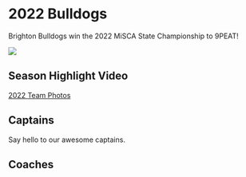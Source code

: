 # 2022 Bulldogs

Brighton Bulldogs win the 2022 MiSCA State Championship to 9PEAT! 

![](/2022/pics/2022Champs.jpg)

## Season Highlight Video

<YouTube src='https://www.youtube.com/watch?v=8TvUpO26eFI'/>

<a href='./photos'>2022 Team Photos</a>

## Captains

Say hello to our awesome captains.

<VPTeamMembers size="medium" :members="captains" />

## Coaches

<VPTeamMembers size="medium" :members="coaches" />

<script setup>
import { VPTeamMembers } from 'vitepress/theme'

const captains = [
  {
    avatar: '/riders/hunter-bell_2022.png',
    name: 'Hunter Bell',
    title: 'Senior',
    // org: 'Highschool Captains',
    desc: '\"Super Speedy\"',
    links: [
      { icon: 'instagram', link: 'https://www.instagram.com/hunterbell_mtb/' },
    ],
    // sponsor: 'http://www.google.com'
  },
  {
    avatar: '/riders/katie_droese_2022.png',
    name: 'Katherine Droese',
    title: 'Senior',
    links: [
      { icon: 'instagram', link: 'https://www.instagram.com/katie.beth05/' },
    ]
  },
  {
    avatar: '/riders/brendan-giles_2022.jpg',
    name: 'Brendan Giles',
    title: 'Junior',
    links: [
      { icon: 'instagram', link: 'https://www.instagram.com/great_brendini/' },
    ]
  },
  {
    avatar: '/riders/liberty-abington_2022.png',
    name: 'Liberty Abington',
    title: 'Junior',
    links: [
      { icon: 'instagram', link: 'https://www.instagram.com/abliberty/' },
    ]
  },
  {
    avatar: '/riders/jude-osterman_2022.png',
    name: 'Jude Osterman',
    title: 'Sophmore',
    links: [
      { icon: 'instagram', link: 'https://www.instagram.com/jude.osterman/' },
    ]
  },
  {
    avatar: '/riders/anna-giles_2022.jpg',
    name: 'Anna Giles',
    title: '8th Grade',
    links: [
      { icon: 'instagram', link: 'https://www.instagram.com/ferdagirl09/' },
    ]
  },
  {
    avatar: '/riders/sophia-bell_2022.png',
    name: 'Sophia Bell',
    title: '8th Grade',
    links: [
    //   { icon: 'instagram', link: 'https://www.instagram.com/ferdagirl09/' },
    ]
  },
  {
    avatar: '/riders/olivia-babas_2022.png',
    name: 'Olivia Babas',
    title: '7th Grade',
    links: [
    //   { icon: 'instagram', link: 'https://www.instagram.com/ferdagirl09/' },
    ]
  },
  {
    avatar: '/riders/parker-vince_2022.png',
    name: 'Parker Vince',
    title: '7th Grade',
    links: [
    //   { icon: 'instagram', link: 'https://www.instagram.com/ferdagirl09/' },
    ]
  },
  {
    avatar: '/riders/olivia-pobocik_2022.png',
    name: 'Olivia Pobocik',
    title: '6th Grade',
    links: [
    //   { icon: 'instagram', link: 'https://www.instagram.com/ferdagirl09/' },
    ]
  },
]
const coaches = [
  {
    avatar: '/coaches/greg-giles_2021.png',
    name: 'Greg Giles',
    title: 'Head Coach',
    links: [
      { icon: 'github', link: 'https://github.com/greggiles' },
      { icon: 'instagram', link: 'https://www.instagram.com/giles.greg/' },
      { icon: 'facebook', link: 'https://www.facebook.com/gregory.p.giles/' },
      { icon: 'twitter', link: 'https://twitter.com/the_greggiles' },
      
    ]
  },
]
</script>
